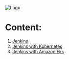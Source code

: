 ![Logo](https://github.com/TharaniRajan/Jenkins-Docker/blob/master/docs/GeppettoIcon.png?raw=true"Logo")

# Content:<br/>
1. [Jenkins](Jenkins.md)
2. [Jenkins with Kubernetes](Jenkins_Kubernetes.md)
3. [Jenkins with Amazon Eks](Jenkins_AmazonEks.md)
